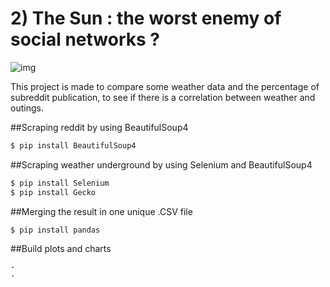 # 2) The Sun : the worst enemy of social networks ?




![img](https://external-content.duckduckgo.com/iu/?u=http%3A%2F%2Ffondation-valentin-ribet.org%2Fwp-content%2Fuploads%2F2016%2F12%2Flogo-simplon.gif&f=1&nofb=1.png)

This project is made to compare some weather data and the percentage of subreddit publication, to see if there is a correlation between weather and outings.

##Scraping reddit by using BeautifulSoup4

```bash
$ pip install BeautifulSoup4
```


##Scraping weather underground by using Selenium and BeautifulSoup4

```bash
$ pip install Selenium
$ pip install Gecko
```


##Merging the result in one unique .CSV file

```bash
$ pip install pandas
```


##Build plots and charts

```
-
-
```
